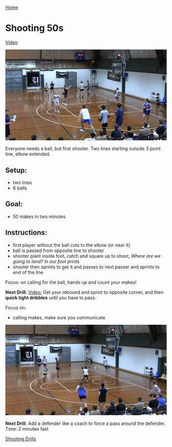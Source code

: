 [Home](./shooting.md)

# Shooting 50s
[Video](https://youtu.be/hOox5EXfWow?si=3Hd4DCKEBpwkgx4v&t=265) 

![50](images/50.png)

Everyone needs a ball, but first shooter.  Two lines starting outside 3 point line, elbow extended.

## Setup:
- two lines
- 6 balls

## Goal:
- 50 makes in two minutes

## Instructions:
- first player without the ball cuts to the elbow (or near it)  
- ball is passed from opposite line to shooter
- shooter plant inside foot, catch and square up to shoot, _Where are we going to land?  In our foot prints_
- shooter then sprints to get it and passes to next passer and sprints to end of the line

Focus: on calling for the ball, hands up and count your makes!

**Next Drill:**
[Video:](https://youtu.be/hOox5EXfWow?si=l95vOIy3oQK9AmBB&t=394)
Get your rebound and sprint to opposite corner, and then **quick tight dribbles** until you have to pass.

Focus on: 
* calling makes, make sure you communicate

![50 - 2](images/50-2.png)

**Next Drill**: Add a defender like a coach to force a pass around the defender.
Time: 2 minutes fast

[Shooting Drills](shooting.md)